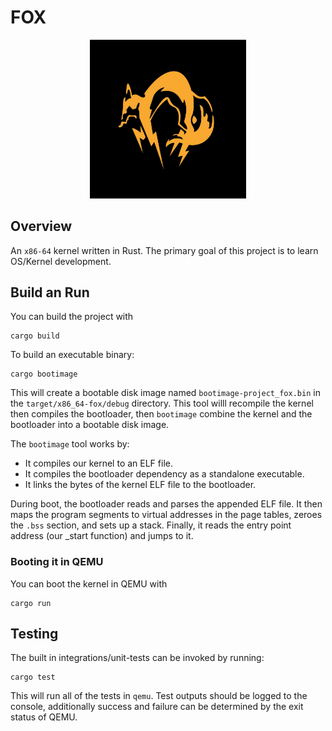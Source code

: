# FOX
<div style="text-align:center;">
    <img src="images/fox.jpg" alt="alt text" width="250"/>
</div>

## Overview

An `x86-64` kernel written in Rust. The primary goal of this project is to learn OS/Kernel development.

## Build an Run

You can build the project with

```shell
cargo build
```

To build an executable binary:

```shell
cargo bootimage
```

This will create a bootable disk image named `bootimage-project_fox.bin` in the `target/x86_64-fox/debug` directory. This tool willl recompile the kernel then compiles the bootloader, then `bootimage` combine the kernel and the bootloader into a bootable disk image.

The `bootimage` tool works by:

* It compiles our kernel to an ELF file.
* It compiles the bootloader dependency as a standalone executable.
* It links the bytes of the kernel ELF file to the bootloader.

During boot, the bootloader reads and parses the appended ELF file. It then maps the program segments to virtual addresses in the page tables, zeroes the `.bss` section, and sets up a stack. Finally, it reads the entry point address (our _start function) and jumps to it.

### Booting it in QEMU

You can boot the kernel in QEMU with

```shell
cargo run
```

## Testing

The built in integrations/unit-tests can be invoked by running:
```shell
cargo test
```
This will run all of the tests in `qemu`. Test outputs should be logged to the console, additionally success and failure can be determined by the exit status of QEMU.